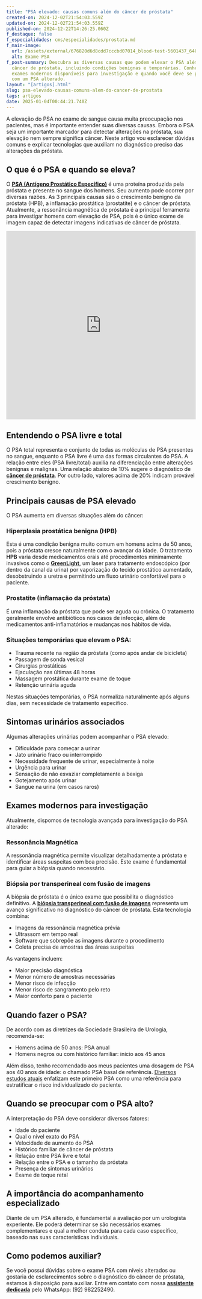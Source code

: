 ```yaml
---
title: "PSA elevado: causas comuns além do câncer de próstata"
created-on: 2024-12-02T21:54:03.559Z
updated-on: 2024-12-02T21:54:03.559Z
published-on: 2024-12-22T14:26:25.060Z
f_destaque: false
f_especialidades: cms/especialidades/prostata.md
f_main-image:
  url: /assets/external/676820d6d8cdd7cccbd07014_blood-test-5601437_640.jpg
  alt: Exame PSA
f_post-summary: Descubra as diversas causas que podem elevar o PSA além do
  câncer de próstata, incluindo condições benignas e temporárias. Conheça os
  exames modernos disponíveis para investigação e quando você deve se preocupar
  com um PSA alterado.
layout: "[artigos].html"
slug: psa-elevado-causas-comuns-alem-do-cancer-de-prostata
tags: artigos
date: 2025-01-04T00:44:21.740Z
---
```

A elevação do PSA no exame de sangue causa muita preocupação nos pacientes, mas é importante entender suas diversas causas. Embora o PSA seja um importante marcador para detectar alterações na próstata, sua elevação nem sempre significa câncer. Neste artigo vou esclarecer dúvidas comuns e explicar tecnologias que auxiliam no diagnóstico preciso das alterações da próstata.

## **O que é o PSA e quando se eleva?**

O **[PSA (Antígeno Prostático Específico)](https://uroconsult.com.br/artigos/o-exame-de-psa/)** é uma proteína produzida pela próstata e presente no sangue dos homens. Seu aumento pode ocorrer por diversas razões. As 3 principais causas são o crescimento benigno da próstata (HPB), a inflamação prostática (prostatite) e o câncer de próstata. Atualmente, a ressonância magnética de próstata é a principal ferramenta para investigar homens com elevação de PSA, pois é o único exame de imagem capaz de detectar imagens indicativas de câncer de próstata.<div style="text-align: center; margin-bottom: 20px;">

  <iframe
    width="100%"
    height="500"
    src="https://www.youtube.com/embed/270ZnBqTaG4"
    title="Elevação do PSA. Quais são as causas?"
    frameborder="0"
    allow="accelerometer; autoplay; clipboard-write; encrypted-media; gyroscope; picture-in-picture; web-share"
    referrerpolicy="strict-origin-when-cross-origin"
    allowfullscreen
    id="responsive-video"
    style="max-width: 800px; margin: 0 auto; display: block;"
  ></iframe>
  <script>
    function adjustIframeHeight() {
      var iframe = document.getElementById('responsive-video');
      if (window.innerWidth < 768) {
        iframe.style.height = '300px'; // Altura para celular
      } else {
        iframe.style.height = '500px'; // Altura para desktop
      }
    }  </script>
</div>

## **Entendendo o PSA livre e total** 

O PSA total representa o conjunto de todas as moléculas de PSA presentes no sangue, enquanto o PSA livre é uma das formas circulantes do PSA. A relação entre eles (PSA livre/total) auxilia na diferenciação entre alterações benignas e malignas. Uma relação abaixo de 10% sugere o diagnóstico de **[câncer de próstata](https://uroconsult.com.br/prostata/cancer-de-prostata-a-importancia-do-diagnostico-precoce/)**. Por outro lado, valores acima de 20% indicam provável crescimento benigno.

## **Principais causas de PSA elevado**

O PSA aumenta em diversas situações além do câncer:

### **Hiperplasia prostática benigna (HPB)** 

Esta é uma condição benigna muito comum em homens acima de 50 anos, pois a próstata cresce naturalmente com o avançar da idade. O tratamento **HPB** varia desde medicamentos orais até procedimentos minimamente invasivos como o **[GreenLight](https://uroconsult.com.br/artigos/entenda-o-greenlight-vaporizacao-da-prostata-para-tratamento-da-hiperplasia-prostatica-benigna/)**, um laser para tratamento endoscópico (por dentro da canal da urina) por vaporização do tecido prostático aumentado, desobstruindo a uretra e permitindo um fluxo urinário confortável para o paciente.

### **Prostatite (inflamação da próstata)** 

É uma inflamação da próstata que pode ser aguda ou crônica. O tratamento geralmente envolve antibióticos nos casos de infecção, além de medicamentos anti-inflamatórios e mudanças nos hábitos de vida.

### **Situações temporárias que elevam o PSA:**

* Trauma recente na região da próstata (como após andar de bicicleta)
* Passagem de sonda vesical
* Cirurgias prostáticas
* Ejaculação nas últimas 48 horas
* Massagem prostática durante exame de toque
* Retenção urinária aguda

Nestas situações temporárias, o PSA normaliza naturalmente após alguns dias, sem necessidade de tratamento específico.

## **Sintomas urinários associados**

Algumas alterações urinárias podem acompanhar o PSA elevado:

* Dificuldade para começar a urinar
* Jato urinário fraco ou interrompido
* Necessidade frequente de urinar, especialmente à noite
* Urgência para urinar
* Sensação de não esvaziar completamente a bexiga
* Gotejamento após urinar
* Sangue na urina (em casos raros)

## **Exames modernos para investigação** 

Atualmente, dispomos de tecnologia avançada para investigação do PSA alterado‍:

### **Ressonância Magnética**

A ressonância magnética permite visualizar detalhadamente a próstata e identificar áreas suspeitas com boa precisão. Este exame é fundamental para guiar a biópsia quando necessário.

### **Biópsia por transperineal com fusão de imagens**

A biópsia de próstata é o único exame que possibilita o diagnóstico definitivo. A **[biópsia transperineal com fusão de imagens](https://uroconsult.com.br/artigos/biopsia-de-prostata-transperineal-em-manaus/)** representa um avanço significativo no diagnóstico do câncer de próstata. Esta tecnologia combina:

* Imagens da ressonância magnética prévia
* Ultrassom em tempo real
* Software que sobrepõe as imagens durante o procedimento
* Coleta precisa de amostras das áreas suspeitas

As vantagens incluem:

* Maior precisão diagnóstica
* Menor número de amostras necessárias
* Menor risco de infecção
* Menor risco de sangramento pelo reto
* Maior conforto para o paciente

## **Quando fazer o PSA?**

De acordo com as diretrizes da Sociedade Brasileira de Urologia, recomenda-se:

* Homens acima de 50 anos: PSA anual
* Homens negros ou com histórico familiar: início aos 45 anos

Além disso, tenho recomendado aos meus pacientes uma dosagem de PSA aos 40 anos de idade: o chamado PSA basal de referência. [Diversos estudos atuais](https://pubmed.ncbi.nlm.nih.gov/37088597/) enfatizam este primeiro PSA como uma referência para estratificar o risco individualizado do paciente.

## **Quando se preocupar com o PSA alto?**

A interpretação do PSA deve considerar diversos fatores:

* Idade do paciente
* Qual o nível exato do PSA
* Velocidade de aumento do PSA
* Histórico familiar de câncer de próstata
* Relação entre PSA livre e total
* Relação entre o PSA e o tamanho da próstata
* Presença de sintomas urinários
* Exame de toque retal

## **A importância do acompanhamento especializado**

Diante de um PSA alterado, é fundamental a avaliação por um urologista experiente. Ele poderá determinar se são necessários exames complementares e qual a melhor conduta para cada caso específico, baseado nas suas características individuais.

## **Como podemos auxiliar?**

Se você possui dúvidas sobre o exame PSA com níveis alterados ou gostaria de esclarecimentos sobre o diagnóstico do câncer de próstata, estamos à disposição para auxiliar. Entre em contato com nossa **[assistente dedicada](https://api.whatsapp.com/send?phone=5592982252490)** pelo WhatsApp: (92) 982252490.